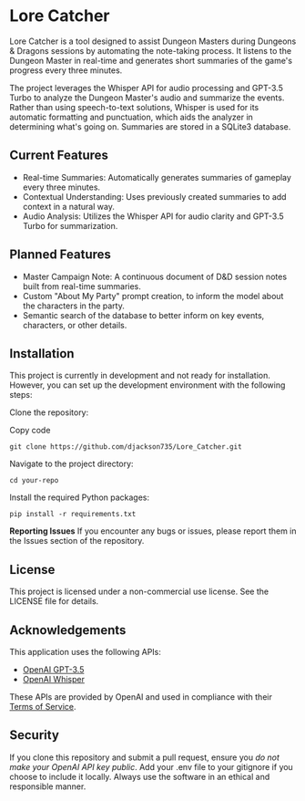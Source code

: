 # Lore Catcher
Lore Catcher is a tool designed to assist Dungeon Masters during Dungeons & Dragons sessions by automating the note-taking process. It listens to the Dungeon Master in real-time and generates short summaries of the game's progress every three minutes.

The project leverages the Whisper API for audio processing and GPT-3.5 Turbo to analyze the Dungeon Master's audio and summarize the events. Rather than using speech-to-text solutions, Whisper is used for its automatic formatting and punctuation, which aids the analyzer in determining what's going on. Summaries are stored in a SQLite3 database.

## Current Features
- Real-time Summaries: Automatically generates summaries of gameplay every three minutes.
- Contextual Understanding: Uses previously created summaries to add context in a natural way.
- Audio Analysis: Utilizes the Whisper API for audio clarity and GPT-3.5 Turbo for summarization.

## Planned Features
- Master Campaign Note: A continuous document of D&D session notes built from real-time summaries.
- Custom "About My Party" prompt creation, to inform the model about the characters in the party.
- Semantic search of the database to better inform on key events, characters, or other details.

## Installation
This project is currently in development and not ready for installation. However, you can set up the development environment with the following steps:

Clone the repository:

Copy code
```
git clone https://github.com/djackson735/Lore_Catcher.git
```
Navigate to the project directory:
```
cd your-repo
```
Install the required Python packages:
```
pip install -r requirements.txt
```

**Reporting Issues**
If you encounter any bugs or issues, please report them in the Issues section of the repository.

## License
This project is licensed under a non-commercial use license. See the LICENSE file for details.

## Acknowledgements

This application uses the following APIs:

- [OpenAI GPT-3.5](https://openai.com/api/)
- [OpenAI Whisper](https://openai.com/index/whisper/)

These APIs are provided by OpenAI and used in compliance with their [Terms of Service](https://openai.com/policies/terms-of-use/).

## Security

If you clone this repository and submit a pull request, ensure you *do not make your OpenAI API key public*. Add your .env file to your gitignore if you choose to include it locally. Always use the software in an ethical and responsible manner.
